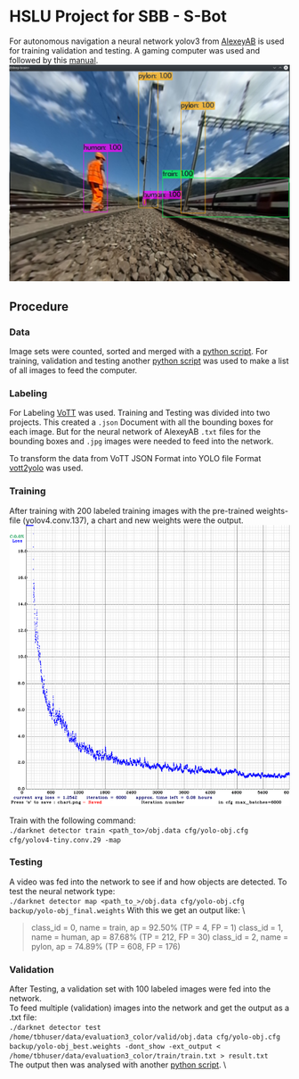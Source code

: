 # HSLU Project for SBB - S-Bot

For autonomous navigation a neural network yolov3 from [AlexeyAB](https://github.com/AlexeyAB/darknet) is used for training validation and testing.
A gaming computer was used and followed by this [manual](https://github.com/AlexeyAB/darknet#how-to-train-to-detect-your-custom-objects).
![Image](pictures/deepbrain_detection.png)

## Procedure
### Data
Image sets were counted, sorted and merged with a [python script](./count_sort.py).
For training, validation and testing another [python script](./darknet_scripts/create_txt.py) was used to make a list of all images to feed the computer.

### Labeling
For Labeling [VoTT](https://github.com/microsoft/VoTT) was used. Training and Testing was divided into two projects.
This created a `.json` Document with all the bounding boxes for each image. But for the neural network of AlexeyAB `.txt` files for the bounding boxes and `.jpg` images were needed to feed into the network.

To transform the data from VoTT JSON Format into YOLO file Format [vott2yolo](https://cnpmjs.org/package/vott2yolo) was used.

### Training
After training with 200 labeled training images with the pre-trained weights-file (yolov4.conv.137), a chart and new weights were the output.
![chart](./pictures/chart1.png)

Train with the following command: \
`./darknet detector train <path_to>/obj.data cfg/yolo-obj.cfg cfg/yolov4-tiny.conv.29 -map`

### Testing
A video was fed into the network to see if and how objects are detected.
To test the neural network type: \
`./darknet detector map <path_to_>/obj.data cfg/yolo-obj.cfg backup/yolo-obj_final.weights`
With this we get an output like: \

> class_id = 0, name = train, ap = 92.50%   	 (TP = 4, FP = 1)
> class_id = 1, name = human, ap = 87.68%   	 (TP = 212, FP = 30) 
> class_id = 2, name = pylon, ap = 74.89%   	 (TP = 608, FP = 176) 


### Validation
After Testing, a validation set with 100 labeled images were fed into the network. \
To feed multiple (validation) images into the network and get the output as a .txt file: \
`./darknet detector test /home/tbhuser/data/evaluation3_color/valid/obj.data cfg/yolo-obj.cfg backup/yolo-obj_best.weights -dont_show -ext_output < /home/tbhuser/data/evaluation3_color/train/train.txt > result.txt` \
The output then was analysed with another [python script](./darknet_scripts/neural_net_score.py). \

#### 



